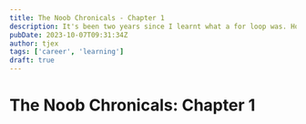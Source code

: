```yaml
---
title: The Noob Chronicals - Chapter 1
description: It's been two years since I learnt what a for loop was. How's it been going since then?
pubDate: 2023-10-07T09:31:34Z 
author: tjex
tags: ['career', 'learning']
draft: true
---
```


# The Noob Chronicals: Chapter 1
